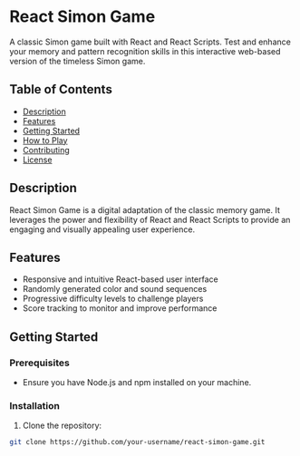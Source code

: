 # React Simon Game

A classic Simon game built with React and React Scripts. Test and enhance your memory and pattern recognition skills in this interactive web-based version of the timeless Simon game.

## Table of Contents

- [Description](#description)
- [Features](#features)
- [Getting Started](#getting-started)
- [How to Play](#how-to-play)
- [Contributing](#contributing)
- [License](#license)

## Description

React Simon Game is a digital adaptation of the classic memory game. It leverages the power and flexibility of React and React Scripts to provide an engaging and visually appealing user experience.

## Features

- Responsive and intuitive React-based user interface
- Randomly generated color and sound sequences
- Progressive difficulty levels to challenge players
- Score tracking to monitor and improve performance

## Getting Started

### Prerequisites

- Ensure you have Node.js and npm installed on your machine.

### Installation

1. Clone the repository:

```bash
git clone https://github.com/your-username/react-simon-game.git

